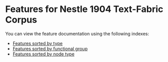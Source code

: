 # Features for Nestle 1904 Text-Fabric Corpus

You can view the feature documentation using the following indexes:
* [Features sorted by type](featuresbyfeaturetype.md#readme)
* [Features sorted by functional group](featuresbygroup.md#readme)
* [Features sorted by node type](featuresbynodetype.md#readme)
